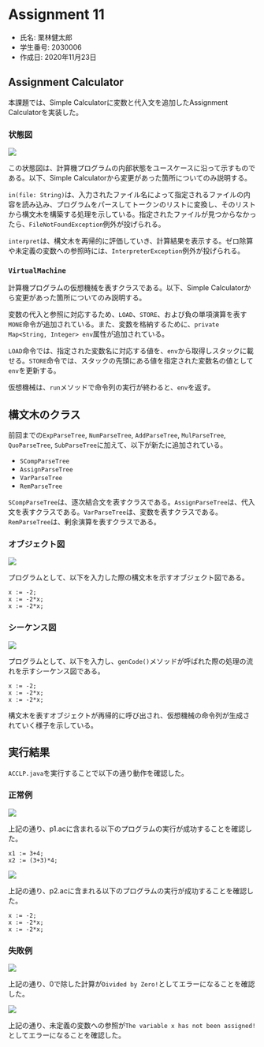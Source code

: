 # Assignment 11

* 氏名: 栗林健太郎
* 学生番号: 2030006
* 作成日: 2020年11月23日

## Assignment Calculator

本課題では、Simple Calculatorに変数と代入文を追加したAssignment Calculatorを実装した。

### 状態図

![](./assignment-calculator-state-diagram.png)

この状態図は、計算機プログラムの内部状態をユースケースに沿って示すものである。以下、Simple Calculatorから変更があった箇所についてのみ説明する。

`in(file: String)`は、入力されたファイル名によって指定されるファイルの内容を読み込み、プログラムをパースしてトークンのリストに変換し、そのリストから構文木を構築する処理を示している。指定されたファイルが見つからなかったら、`FileNotFoundException`例外が投げられる。

`interpret`は、構文木を再帰的に評価していき、計算結果を表示する。ゼロ除算や未定義の変数への参照時には、`InterpreterException`例外が投げられる。

### `VirtualMachine`

計算機プログラムの仮想機械を表すクラスである。以下、Simple Calculatorから変更があった箇所についてのみ説明する。

変数の代入と参照に対応するため、`LOAD`、`STORE`、および負の単項演算を表す`MONE`命令が追加されている。また、変数を格納するために、`private Map<String, Integer> env`属性が追加されている。

`LOAD`命令では、指定された変数名に対応する値を、`env`から取得しスタックに載せる。`STORE`命令では、スタックの先頭にある値を指定された変数名の値として`env`を更新する。

仮想機械は、`run`メソッドで命令列の実行が終わると、`env`を返す。

## 構文木のクラス

前回までの`ExpParseTree`, `NumParseTree`, `AddParseTree`, `MulParseTree`, `QuoParseTree`, `SubParseTree`に加えて、以下が新たに追加されている。

* `SCompParseTree`
* `AssignParseTree`
* `VarParseTree`
* `RemParseTree`

`SCompParseTree`は、逐次結合文を表すクラスである。`AssignParseTree`は、代入文を表すクラスである。`VarParseTree`は、変数を表すクラスである。`RemParseTree`は、剰余演算を表すクラスである。

### オブジェクト図

![](./parse-tree-object-diagram.png)

プログラムとして、以下を入力した際の構文木を示すオブジェクト図である。

```
x := -2;
x := -2*x;
x := -2*x;
```

### シーケンス図

![](./parse-tree-sequence-diagram.png)

プログラムとして、以下を入力し、`genCode()`メソッドが呼ばれた際の処理の流れを示すシーケンス図である。

```
x := -2;
x := -2*x;
x := -2*x;
```

構文木を表すオブジェクトが再帰的に呼び出され、仮想機械の命令列が生成されていく様子を示している。

## 実行結果

`ACCLP.java`を実行することで以下の通り動作を確認した。

### 正常例

![](./ACCLP-p1.png)

上記の通り、p1.acに含まれる以下のプログラムの実行が成功することを確認した。

```
x1 := 3+4;
x2 := (3+3)*4;
```

![](./ACCLP-p2.png)

上記の通り、p2.acに含まれる以下のプログラムの実行が成功することを確認した。

```
x := -2;
x := -2*x;
x := -2*x;
```

### 失敗例

![](./ACCLP-p3.png)

上記の通り、0で除した計算が`Divided by Zero!`としてエラーになることを確認した。

![](./ACCLP-p4.png)

上記の通り、未定義の変数への参照が`The variable x has not been assigned!`としてエラーになることを確認した。
